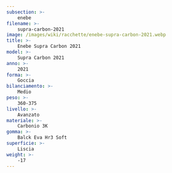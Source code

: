 ```yaml
---
subsection: >-
    enebe
filename: >-
    supra-carbon-2021
image: /images/wiki/racchette/enebe-supra-carbon-2021.webp
title: >-
    Enebe Supra Carbon 2021
model: >-
    Supra Carbon 2021
anno: >-
    2021
forma: >-
    Goccia
bilanciamento: >-
    Medio
peso: >-
    360-375
livello: >-
    Avanzato
materiale: >-
    Carbonio 3K
gomma: >-
    Balck Eva Hr3 Soft
superficie: >-
    Liscia
weight: >-
    -17
---
```

